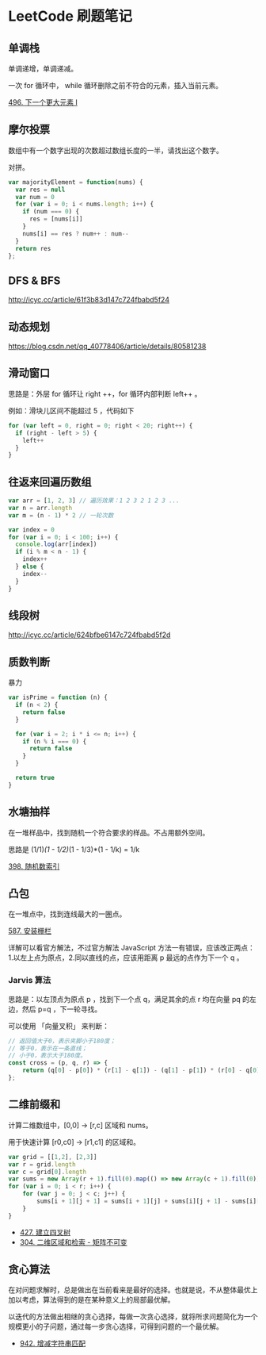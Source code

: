 # LeetCode 刷题笔记

## 单调栈

单调递增，单调递减。

一次 for 循环中， while 循环删除之前不符合的元素，插入当前元素。

[496. 下一个更大元素 I](https://leetcode-cn.com/problems/next-greater-element-i/)

## 摩尔投票

数组中有一个数字出现的次数超过数组长度的一半，请找出这个数字。

对拼。

```javascript
var majorityElement = function(nums) {
  var res = null
  var num = 0
  for (var i = 0; i < nums.length; i++) {
    if (num === 0) {
      res = [nums[i]]
    }
    nums[i] == res ? num++ : num--
  }
  return res
};
```

## DFS & BFS

http://icyc.cc/article/61f3b83d147c724fbabd5f24

## 动态规划

https://blog.csdn.net/qq_40778406/article/details/80581238

## 滑动窗口

思路是：外层 for 循环让 right ++，for 循环内部判断 left++ 。

例如：滑块儿区间不能超过 5 ，代码如下

```javascript
for (var left = 0, right = 0; right < 20; right++) {
  if (right - left > 5) {
    left++
  }
}
```

## 往返来回遍历数组

```javascript
var arr = [1, 2, 3] // 遍历效果：1 2 3 2 1 2 3 ...
var n = arr.length
var m = (n - 1) * 2 // 一轮次数

var index = 0
for (var i = 0; i < 100; i++) {
  console.log(arr[index])
  if (i % m < n - 1) {
    index++
  } else {
    index--
  }
}
```

## 线段树

http://icyc.cc/article/624bfbe6147c724fbabd5f2d

## 质数判断

暴力

```javascript
var isPrime = function (n) {
  if (n < 2) {
    return false
  }

  for (var i = 2; i * i <= n; i++) {
    if (n % i === 0) {
      return false
    }
  }

  return true
}
```

## 水塘抽样

在一堆样品中，找到随机一个符合要求的样品。不占用额外空间。

思路是 (1/1)*(1 - 1/2)*(1 - 1/3)*(1 - 1/k) = 1/k

[398. 随机数索引](https://leetcode-cn.com/problems/random-pick-index/solution/sui-ji-shu-suo-yin-by-leetcode-solution-ofsq/)

## 凸包

在一堆点中，找到连线最大的一圈点。

[587. 安装栅栏](https://leetcode-cn.com/problems/erect-the-fence/)

详解可以看官方解法，不过官方解法 JavaScript 方法一有错误，应该改正两点：1.以左上点为原点，2.同以直线的点，应该用距离 p 最远的点作为下一个 q 。

### Jarvis 算法

思路是：以左顶点为原点 p ，找到下一个点 q，满足其余的点 r 均在向量 pq 的左边，然后 p=q ，下一轮寻找。

可以使用 「向量叉积」 来判断：

```javascript
// 返回值大于0，表示夹脚小于180度；
// 等于0，表示在一条直线；
// 小于0，表示大于180度。
const cross = (p, q, r) => {
    return (q[0] - p[0]) * (r[1] - q[1]) - (q[1] - p[1]) * (r[0] - q[0]);
};
```

## 二维前缀和

计算二维数组中，[0,0] -> [r,c] 区域和 nums。

用于快速计算 [r0,c0] -> [r1,c1] 的区域和。

```javascript
var grid = [[1,2], [2,3]]
var r = grid.length
var c = grid[0].length
var sums = new Array(r + 1).fill(0).map(() => new Array(c + 1).fill(0))
for (var i = 0; i < r; i++) {
    for (var j = 0; j < c; j++) {
        sums[i + 1][j + 1] = sums[i + 1][j] + sums[i][j + 1] - sums[i][j] + grid[i][j]
    }
}
```

* [427. 建立四叉树](https://leetcode-cn.com/problems/construct-quad-tree/solution/jian-li-si-cha-shu-by-leetcode-solution-gcru/)
* [304. 二维区域和检索 - 矩阵不可变](https://leetcode-cn.com/problems/range-sum-query-2d-immutable/)

## 贪心算法

在对问题求解时，总是做出在当前看来是最好的选择。也就是说，不从整体最优上加以考虑，算法得到的是在某种意义上的局部最优解。

以迭代的方法做出相继的贪心选择，每做一次贪心选择，就将所求问题简化为一个规模更小的子问题，通过每一步贪心选择，可得到问题的一个最优解。

* [942. 增减字符串匹配](https://leetcode-cn.com/problems/di-string-match/)
